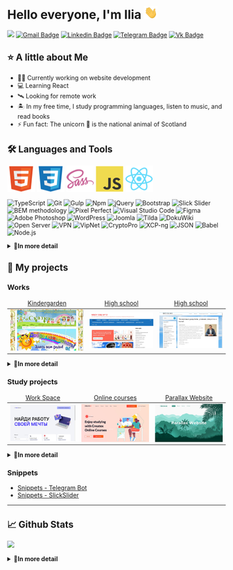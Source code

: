 # Hello everyone, I'm Ilia <img src="https://raw.githubusercontent.com/Tim2015web/Tim2015web/main/assets/smaile__hi.gif" height="30px">

![](https://komarev.com/ghpvc/?username=Tim2015web&color=blue)
[![Gmail Badge](https://img.shields.io/badge/-Gmail-red?style=flat&logo=Gmail&logoColor=white)](mailto:Tim2015web@gmail.com)
[![Linkedin Badge](https://img.shields.io/badge/-LinkedIn-0e76a8?style=flat-square&logo=Linkedin&logoColor=white)](https://www.linkedin.com/in/iliagreenrus)
[![Telegram Badge](https://img.shields.io/badge/-Telegram-blue?style=flat&logo=Telegram&logoColor=white)](https://t.me/IliaGreenRus)
[![Vk Badge](https://img.shields.io/badge/-VKontakte-blue?style=flat&logo=Vk&logoColor=white)](https://vk.com/ilyagreen91)

## ⭐ A little about Me

- 👨‍💻 Currently working on website development
- 💻 Learning React
- 🛰️ Looking for remote work
- 🏝️ In my free time, I study programming languages, listen to music, and read books
- ⚡ Fun fact: The unicorn 🦄 is the national animal of Scotland

## 🛠️ Languages and Tools

<code><img src="https://raw.githubusercontent.com/Tim2015web/Tim2015web/main/assets/icon__html5.svg" width="64px" height="60px"></code>
<code><img src="https://raw.githubusercontent.com/Tim2015web/Tim2015web/main/assets/icon__css3.svg" width="64px" height="60px"></code>
<code><img src="https://raw.githubusercontent.com/Tim2015web/Tim2015web/main/assets/icon__sass.svg" width="64px" height="60px"></code>
<code><img src="https://raw.githubusercontent.com/Tim2015web/Tim2015web/main/assets/icon__js.svg" width="64px" height="60px"></code>
<code><img src="https://raw.githubusercontent.com/Tim2015web/Tim2015web/main/assets/icon__react.svg" width="64px" height="60px"></code>

<p>
<img alt="TypeScript" src="https://img.shields.io/badge/-TypeScript-3178C6?style=flat-square&logo=typescript&logoColor=white">
<img alt="Git" src="https://img.shields.io/badge/-Git-F05032?style=flat-square&logo=git&logoColor=white">
<img alt="Gulp" src="https://img.shields.io/badge/-Gulp-CF4647?style=flat-square&logo=gulp&logoColor=white">
<img alt="Npm" src="https://img.shields.io/badge/-NPM-CB3837?style=flat-square&logo=npm&logoColor=white">
<img alt="jQuery" src="https://img.shields.io/badge/-jQuery-0769AD?style=flat-square&logo=jquery&logoColor=white">
<img alt="Bootstrap" src="https://img.shields.io/badge/-Bootstrap-7952B3?style=flat-square&logo=bootstrap&logoColor=white">
<img alt="Slick Slider" src="https://img.shields.io/badge/-Slick Slider-3498db?style=flat-square&logo=dask&logoColor=white">
<img alt="BEM methodology" src="https://img.shields.io/badge/-BEM methodology-17a1e6?style=flat-square&logo=bem&logoColor=white">
<img alt="Pixel Perfect" src="https://img.shields.io/badge/-Pixel Perfect-E4405F?style=flat-square&logo=dask&logoColor=white">
<img alt="Visual Studio Code" src="https://img.shields.io/badge/-VS Code-007ACC?style=flat-square&logo=visualstudiocode&logoColor=white">
<img alt="Figma" src="https://img.shields.io/badge/-Figma-F24E1E?style=flat-square&logo=figma&logoColor=white">
<img alt="Adobe Photoshop" src="https://img.shields.io/badge/-Adobe Photoshop-31A8FF?style=flat-square&logo=adobephotoshop&logoColor=white">
<img alt="WordPress" src="https://img.shields.io/badge/-Word Press-21759B?style=flat-square&logo=wordpress&logoColor=white">
<img alt="Joomla" src="https://img.shields.io/badge/-Joomla-5091CD?style=flat-square&logo=joomla&logoColor=white">
<img alt="Tilda" src="https://img.shields.io/badge/-Tilda-000000?style=flat-square&logo=dask&logoColor=white">
<img alt="DokuWiki" src="https://img.shields.io/badge/-DokuWiki-D0E796?style=flat-square&logo=dask&logoColor=white">
<img alt="Open Server" src="https://img.shields.io/badge/-Open Server-3F4551?style=flat-square&logo=dask&logoColor=white">
<img alt="VPN" src="https://img.shields.io/badge/-VPN-EA7E20?style=flat-square&logo=openvpn&logoColor=white">
<img alt="VipNet" src="https://img.shields.io/badge/-VipNet-EE3124?style=flat-square&logo=dask&logoColor=white">
<img alt="CryptoPro" src="https://img.shields.io/badge/-CryptoPro-E6484F?style=flat-square&logo=dask&logoColor=white">
<img alt="XCP-ng" src="https://img.shields.io/badge/-XCP ng-06062C?style=flat-square&logo=dask&logoColor=white">
<img alt="JSON" src="https://img.shields.io/badge/-JSON-000000?style=flat-square&logo=json&logoColor=white">
<img alt="Babel" src="https://img.shields.io/badge/-Babel-F9DC3E?style=flat-square&logo=babel&logoColor=white">
<img alt="Node.js" src="https://img.shields.io/badge/-Node.js-339933?style=flat-square&logo=nodedotjs&logoColor=white">
</p>

<details>
<summary><b>📄In more detail</b></summary>

#### 🤖 Hard skills

- HTML5 + CSS3, Sass (SCSS), JavaScript, React, TypeScript
- Git, Gulp, npm, Babel, Node.js
- jQuery, Bootstrap, Slick Slider
- BEM methodology, Pixel Perfect, Code refactoring, Lazy loading
- VS Code, Figma, Photoshop
- JSX, XML, JSON
- WordPress, Joomla, Tilda, DokuWiki
- Open Server, VPN, VipNet, CryptoPro, XCP-ng

#### 🏄‍♂️ Soft skills

- 🏫 Higher education
- 🎓 English proficiency (Pre-Intermediate)
- 🚗 Driver's license (category A, B) and personal car
- 🌎 Ability to search, evaluate, and analyze information
- 🏆 Accountability for delivering results
- 🥋 Embracing an active lifestyle and maintaining a healthy way of living

</details>

## 💼 My projects

### Works

<table>
  <thead align="center">
    <tr border: none;>
      <td><a href="https://timds.ru/" target="_blank">Kindergarden</a></td>
      <td><a href="https://xn--12-vlcqmrc8c.xn--p1ai/" target="_blank">High school</a></td>
      <td><a href="https://xn--19-gmcl0b.xn--p1ai/" target="_blank">High school</a></td>
    </tr>
  </thead>
  <tbody>
    <tr>
      <td><img src="https://raw.githubusercontent.com/Tim2015web/Tim2015web/main/works/site__1.jpg" width="250px"></td>
      <td><img src="https://raw.githubusercontent.com/Tim2015web/Tim2015web/main/works/site__2.jpg" width="250px"></td>
      <td><img src="https://raw.githubusercontent.com/Tim2015web/Tim2015web/main/works/site__3.jpg" width="250px"></td>
    </tr>
  </tbody>
</table>

<details>
<summary><b>📄In more detail</b></summary>

####

- [Website - Kindergarden](https://timds.ru/)
- [Website - High school](https://xn--12-vlcqmrc8c.xn--p1ai/)
- [Website - High school](https://xn--19-gmcl0b.xn--p1ai/)
- [Web application - HappyCat](https://github.com/Tim2015web/HappyCat/)

</details>

### Study projects

<table>
  <thead align="center">
    <tr border: none;>
      <td><a href="https://github.com/Tim2015web/OnlineCourses__WorkSpace/" target="_blank">Work Space</a></td>
      <td><a href="https://tim2015web.github.io/layout_online-courses/" target="_blank">Online courses</a></td>
      <td><a href="https://github.com/Tim2015web/ExampleParallaxWebsite/" target="_blank">Parallax Website</a></td>
    </tr>
  </thead>
  <tbody>
    <tr>
      <td><img src="https://raw.githubusercontent.com/Tim2015web/Tim2015web/main/works/study__1.jpg" width="250px"></td>
      <td><img src="https://raw.githubusercontent.com/Tim2015web/Tim2015web/main/works/study__2.jpg" width="250px"></td>
      <td><img src="https://raw.githubusercontent.com/Tim2015web/Tim2015web/main/works/study__3.jpg" width="250px"></td>
    </tr>
  </tbody>
</table>

<details>
<summary><b>📄In more detail</b></summary>

####

- [Layouts - Dev cohorts project (Bootstrap)](https://github.com/Tim2015web/dev-cohorts-project)
- [Layouts - Lawyer Website](https://github.com/Tim2015web/Layouts_lawyer_website/)
- [Online Courses - Work Space](https://github.com/Tim2015web/OnlineCourses__WorkSpace/)
- [Layout - online-courses](https://tim2015web.github.io/layout_online-courses/)
- [Layout - partner-with-konstruct](https://tim2015web.github.io/layout_partner-with-konstruct/)
- [Layout - finance-ledger](https://tim2015web.github.io/layouts_finance-ledger/)
- [Layout - noemi-theme](https://tim2015web.github.io/study_html/)
- [Layout - free-business-theme](https://tim2015web.github.io/layouts_free-business-theme/)
- [Layout - alto](https://tim2015web.github.io/layout_alto/)
- [Web application - Tic Tac Toe](https://tim2015web.github.io/tic-tac-toe/)
- [Online Courses - Parallax Website](https://github.com/Tim2015web/ExampleParallaxWebsite/)
- [Online Courses - Layout Signup Form](https://github.com/Tim2015web/ExampleSignupForm/)
- [Online Courses - Maxima-test-task-01-main](https://github.com/Tim2015web/Example__maxima-test-task-01-main/)
- [Online Courses - Maxima-test-task-02-main](https://github.com/Tim2015web/Example__maxima-test-task-02-main/)
- [Online Courses - Maxima-test-task-03-main](https://github.com/Tim2015web/Example__maxima-test-task-03-main/)
- [Online Courses - React-vladilenminin-1](https://github.com/Tim2015web/React_vladilenminin_1/)
- [Online Courses - React-vladilenminin-2](https://github.com/Tim2015web/React_vladilenminin_2/)

</details>

### Snippets

- [Snippets - Telegram Bot](https://github.com/Tim2015web/Snippets__TelegramBot/)
- [Snippets - SlickSlider](https://github.com/Tim2015web/Snippet_SlickSlider/)

---

## 📈 Github Stats

![](https://github-profile-summary-cards.vercel.app/api/cards/profile-details?username=Tim2015web&theme=default)

<details>
<summary><b>📄In more detail</b></summary>

![](http://github-profile-summary-cards.vercel.app/api/cards/stats?username=Tim2015web&theme=default)
![](http://github-profile-summary-cards.vercel.app/api/cards/repos-per-language?username=Tim2015web&theme=default)
![](http://github-profile-summary-cards.vercel.app/api/cards/productive-time?username=Tim2015web&theme=default&utcOffset=8)
![](http://github-profile-summary-cards.vercel.app/api/cards/most-commit-language?username=Tim2015web&theme=default)

</details>
